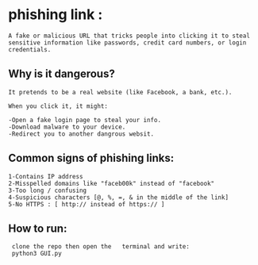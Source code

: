 # phishing link :
    
    A fake or malicious URL that tricks people into clicking it to steal 
    sensitive information like passwords, credit card numbers, or login credentials.

## Why is it dangerous?

    It pretends to be a real website (like Facebook, a bank, etc.).

    When you click it, it might:

    -Open a fake login page to steal your info.
    -Download malware to your device.
    -Redirect you to another dangrous websit.
   


## Common signs of phishing links:

    1-Contains IP address
    2-Misspelled domains like "faceb00k" instead of "facebook"
    3-Too long / confusing
    4-Suspicious characters [@, %, =, & in the middle of the link]
    5-No HTTPS : [ http:// instead of https:// ]

## How to run:

     clone the repo then open the   terminal and write:
     python3 GUI.py
     
